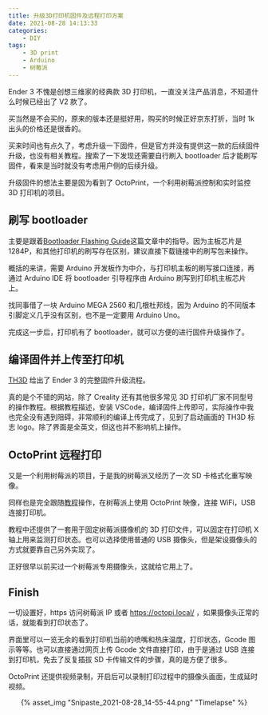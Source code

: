 ```yaml
---
title: 升级3D打印机固件及远程打印方案
date: 2021-08-28 14:13:33
categories:
    - DIY
tags:
    - 3D print
    - Arduino
    - 树莓派
---
```


Ender 3 不愧是创想三维家的经典款 3D 打印机，一直没关注产品消息，不知道什么时候已经出了 V2 款了。

买当然是不会买的，原来的版本还是挺好用，购买的时候正好京东打折，当时 1k 出头的价格还是很香的。

买来时间也有点久了，考虑升级一下固件，但是官方并没有提供这一款的后续固件升级，也没有相关教程。搜索了一下发现还需要自行刷入 bootloader 后才能刷写固件，看来是当时就没有考虑用户侧的后续升级。

升级固件的想法主要是因为看到了 OctoPrint，一个利用树莓派控制和实时监控 3D 打印机的项目。

## 刷写 bootloader

主要是跟着[Bootloader Flashing Guide](https://www.th3dstudio.com/hc/guides/bootloader/bootloader-flashing-guide-cr-10-ender-2-3-5-wanhao-i3-anet-1284p-boards/)这篇文章中的指导。因为主板芯片是 1284P，和其他打印机的刷写存在区别，建议直接下载链接中的刷写包来操作。

概括的来讲，需要 Arduino 开发板作为中介，与打印机主板的刷写接口连接，再通过 Arduino IDE 将 bootloader 引导程序由 Arduino 刷写到打印机主板芯片上。

找同事借了一块 Arduino MEGA 2560 和几根杜邦线，因为 Arduino 的不同版本引脚定义几乎没有区别，也不是一定要用 Arduino Uno。

完成这一步后，打印机有了 bootloader，就可以方便的进行固件升级操作了。

## 编译固件并上传至打印机

[TH3D](https://www.th3dstudio.com/hc/downloads/unified-2-firmware/creality/creality-ender-3-firmware-melzi-board/) 给出了 Ender 3 的完整固件升级流程。

真的是个不错的网站，除了 Creality 还有其他很多常见 3D 打印机厂家不同型号的操作教程。根据教程描述，安装 VSCode，编译固件上传即可，实际操作中我也完全没有遇到阻碍，非常顺利的编译上传完成了，见到了启动画面的 TH3D 标志 logo。除了界面是全英文，但这也并不影响机上操作。

## OctoPrint 远程打印

又是一个利用树莓派的项目，于是我的树莓派又经历了一次 SD 卡格式化重写映像。

同样也是完全跟随[教程](https://howchoo.com/g/y2rhnzm3odz/control-your-3d-printer-with-octoprint-and-raspberry-pi)操作，在树莓派上使用 OctoPrint 映像，连接 WiFi，USB 连接打印机。

教程中还提供了一套用于固定树莓派摄像机的 3D 打印文件，可以固定在打印机 X 轴上用来监测打印状态。也可以选择使用普通的 USB 摄像头，但是架设摄像头的方式就要靠自己另外实现了。

正好很早以前买过一个树莓派专用摄像头，这就给它用上了。

## Finish

一切设置好，https 访问树莓派 IP 或者 https://octopi.local/ ，如果摄像头正常的话，就能看到打印状态了。

界面里可以一览无余的看到打印机当前的喷嘴和热床温度，打印状态，Gcode 图示等等。也可以直接通过网页上传 Gcode 文件直接打印，由于是通过 USB 连接到打印机，免去了反复插拔 SD 卡传输文件的步骤，真的是方便了很多。

OctoPrint 还提供视频录制，开启后可以录制打印过程中的摄像头画面，生成延时视频。

<center>{% asset_img "Snipaste_2021-08-28_14-55-44.png" "Timelapse" %}</center>
